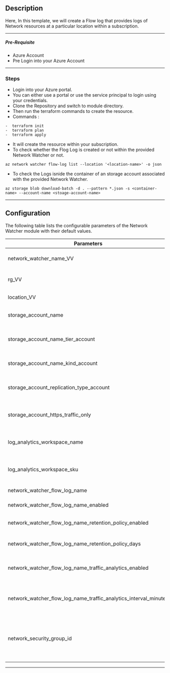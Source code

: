 ## Description

Here, In this template, we will create a Flow log that provides logs of Network resources at a particular location within a subscription.

---
##### Pre-Requisite

* Azure Account
* Pre Login into your Azure Account

---
### Steps

* Login into your Azure portal.
* You can either use a portal or use the service principal to login using your credentials.
* Clone the Repository and switch to module directory.
* Then run the terraform commands to create the resource.
* Commands :
```
-  terraform init 
-  terraform plan 
-  terraform apply 
``` 
* It will create the resource within your subscription.
* To check whether the Flog Log is created or not within the provided Network Watcher or not.

`az network watcher flow-log list --location '<location-name>' -o json`

* To check the Logs isnide the container of an storage account associated with the provided Network Watcher.

`az storage blob download-batch -d . --pattern *.json -s <container-name> --account-name <stoage-account-name>`

---

## Configuration

The following table lists the configurable parameters of the Network Watcher module with their default values.

| Parameters                                                       | Description                                              | Default       | Type   |
|------------------------------------------------------------------|----------------------------------------------------------|---------------|--------|
| network_watcher_name_VV                                          | Network Watcher Name                                     | ""            | string |
| rg_VV                                                            | Name of resource group                                   | ""            | string |
| location_VV                                                      | Name of location                                         | ""            | string |
| storage_account_name                                             | Name of Storage Account                                  | ""            | string |
| storage_account_name_tier_account                                | Type of Tier in Storage Account                          | Standard      | string |
| storage_account_name_kind_account                                | Kind of Storage Account                                  | StorageV2     | string |
| storage_account_replication_type_account                         | Replication Count of Storage Account                     | LRS           | string |
| storage_account_https_traffic_only                               | HTTP Traffic of Storage Account                          | true          | bool   |
| log_analytics_workspace_name                                     | Name of Log Analytics Workspace                          | ""            | string |
| log_analytics_workspace_sku                                      | Type of Log Analytics Workspace SKU                      | PerGB2018     | string |
| network_watcher_flow_log_name                                    | Name of Flog Log                                         | ""            | string |
| network_watcher_flow_log_name_enabled                            | Flog Log Enabled                                         | true          | bool   |
| network_watcher_flow_log_name_retention_policy_enabled           | Flog Log Retention Policy                                | true          | bool   |
| network_watcher_flow_log_name_retention_policy_days              | Retention Policy Days of Flog Log                        | 7             | number |
| network_watcher_flow_log_name_traffic_analytics_enabled          | Flog Log Traffic Analytics Enabled                       | true          | bool   |
| network_watcher_flow_log_name_traffic_analytics_interval_minutes | Flog Log Traffic Analytics Interval in Minutes           | 10            | number |
| network_security_group_id                                        | ID of Network Security Group of the resource associated  | ""            | string | 

---